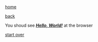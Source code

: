 [home](./page01.md)

[back](./page08.md)

You shoud see 
**<strong><em><u>Hello, World!</u></em></strong>**
at  the browser

[start over](./page01.md)
